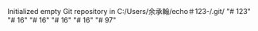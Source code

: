 Initialized empty Git repository in C:/Users/余承翰/echo＃123-/.git/
"# 123" 
"# 16" 
"# 16" 
"# 16" 
"# 16" 
"# 97" 
